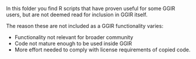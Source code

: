 In this folder you find R scripts that have proven useful for some GGIR users, but are not deemed read for inclusion in GGIR itself.

The reason these are not included as a GGIR functionality varies:

- Functionality not relevant for broader community
- Code not mature enough to be used inside GGIR
- More effort needed to comply with license requirements of copied code.